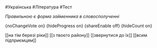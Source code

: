 #Українська #Література #Тест

*Правильною є форма займенника в словосполученні*

{noChangeVote on}
{hideProgress on}
{shareEnable off}
{hideCount on}

[[на тім березі ріки]]
[[з твоєго району]]
[[звернутися до їх]]
[[всим підприємцям]]
